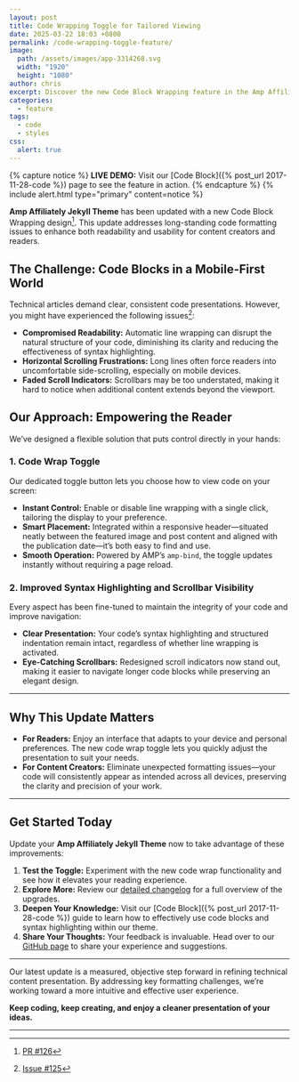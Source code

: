 ```yaml
---
layout: post
title: Code Wrapping Toggle for Tailored Viewing
date: 2025-03-22 18:03 +0800
permalink: /code-wrapping-toggle-feature/
image:
  path: /assets/images/app-3314268.svg
  width: "1920"
  height: "1080"
author: chris
excerpt: Discover the new Code Block Wrapping feature in the Amp Affiliately Jekyll Theme, enhancing readability and usability for all your coding needs.
categories:
  - feature
tags:
  - code
  - styles
css:
  alert: true
---
```


{% capture notice %}
**LIVE DEMO:** Visit our [Code Block]({% post_url 2017-11-28-code %}) page to see the feature in action.
{% endcapture %}
{% include alert.html type="primary" content=notice %}

**Amp Affiliately Jekyll Theme** has been updated with a new Code Block Wrapping design[^1]. This update addresses long-standing code formatting issues to enhance both readability and usability for content creators and readers.

[^1]: [PR #126](https://github.com/chriskyfung/amp-affiliately-jekyll-theme/pull/126)

## The Challenge: Code Blocks in a Mobile-First World

Technical articles demand clear, consistent code presentations. However, you might have experienced the following issues[^2]:

- **Compromised Readability:** Automatic line wrapping can disrupt the natural structure of your code, diminishing its clarity and reducing the effectiveness of syntax highlighting.
- **Horizontal Scrolling Frustrations:** Long lines often force readers into uncomfortable side-scrolling, especially on mobile devices.
- **Faded Scroll Indicators:** Scrollbars may be too understated, making it hard to notice when additional content extends beyond the viewport.

[^2]: [Issue #125](https://github.com/chriskyfung/amp-affiliately-jekyll-theme/issues/125)

## Our Approach: Empowering the Reader

We’ve designed a flexible solution that puts control directly in your hands:

### **1. Code Wrap Toggle**

Our dedicated toggle button lets you choose how to view code on your screen:

- **Instant Control:** Enable or disable line wrapping with a single click, tailoring the display to your preference.
- **Smart Placement:** Integrated within a responsive header—situated neatly between the featured image and post content and aligned with the publication date—it’s both easy to find and use.
- **Smooth Operation:** Powered by AMP’s `amp-bind`, the toggle updates instantly without requiring a page reload.

### **2. Improved Syntax Highlighting and Scrollbar Visibility**

Every aspect has been fine-tuned to maintain the integrity of your code and improve navigation:

- **Clear Presentation:** Your code’s syntax highlighting and structured indentation remain intact, regardless of whether line wrapping is activated.
- **Eye-Catching Scrollbars:** Redesigned scroll indicators now stand out, making it easier to navigate longer code blocks while preserving an elegant design.

---

## Why This Update Matters

- **For Readers:** Enjoy an interface that adapts to your device and personal preferences. The new code wrap toggle lets you quickly adjust the presentation to suit your needs.
- **For Content Creators:** Eliminate unexpected formatting issues—your code will consistently appear as intended across all devices, preserving the clarity and precision of your work.

---

## Get Started Today

Update your **Amp Affiliately Jekyll Theme** now to take advantage of these improvements:

1. **Test the Toggle:** Experiment with the new code wrap functionality and see how it elevates your reading experience.
2. **Explore More:** Review our [detailed changelog](https://github.com/chriskyfung/amp-affiliately-jekyll-theme/blob/master/CHANGELOG.md) for a full overview of the upgrades.
3. **Deepen Your Knowledge:** Visit our [Code Block]({% post_url 2017-11-28-code %}) guide to learn how to effectively use code blocks and syntax highlighting within our theme.
4. **Share Your Thoughts:** Your feedback is invaluable. Head over to our [GitHub page](https://github.com/chriskyfung/amp-affiliately-jekyll-theme) to share your experience and suggestions.

---

Our latest update is a measured, objective step forward in refining technical content presentation. By addressing key formatting challenges, we’re working toward a more intuitive and effective user experience.

**Keep coding, keep creating, and enjoy a cleaner presentation of your ideas.**

---
